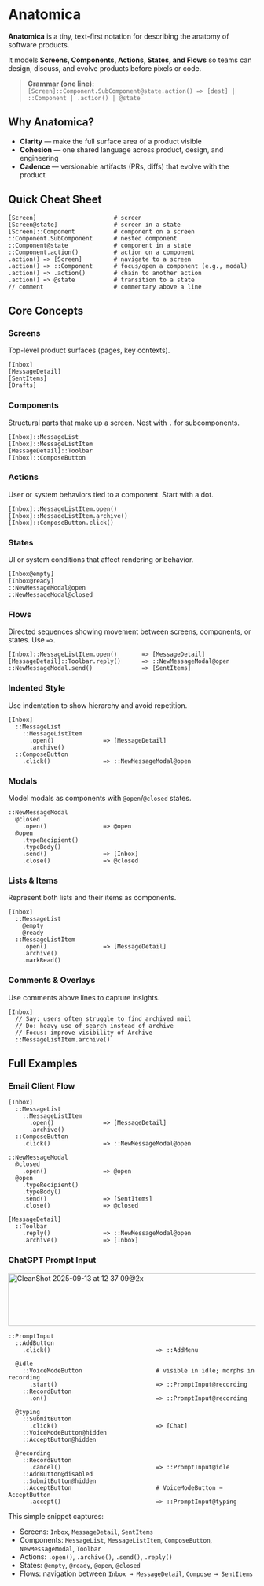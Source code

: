 # Anatomica

**Anatomica** is a tiny, text-first notation for describing the anatomy of software products.

It models **Screens, Components, Actions, States, and Flows** so teams can design, discuss, and evolve products before pixels or code.

> **Grammar (one line):**  
> `[Screen]::Component.SubComponent@state.action() => [dest] | ::Component | .action() | @state`

## Why Anatomica?

- **Clarity** — make the full surface area of a product visible  
- **Cohesion** — one shared language across product, design, and engineering  
- **Cadence** — versionable artifacts (PRs, diffs) that evolve with the product

## Quick Cheat Sheet

```
[Screen]                      # screen
[Screen@state]                # screen in a state
[Screen]::Component           # component on a screen
::Component.SubComponent      # nested component
::Component@state             # component in a state
::Component.action()          # action on a component
.action() => [Screen]         # navigate to a screen
.action() => ::Component      # focus/open a component (e.g., modal)
.action() => .action()        # chain to another action
.action() => @state           # transition to a state
// comment                    # commentary above a line
```

## Core Concepts

### Screens

Top-level product surfaces (pages, key contexts).

```
[Inbox]
[MessageDetail]
[SentItems]
[Drafts]
```

### Components

Structural parts that make up a screen. Nest with `.` for subcomponents.

```
[Inbox]::MessageList
[Inbox]::MessageListItem
[MessageDetail]::Toolbar
[Inbox]::ComposeButton
```

### Actions

User or system behaviors tied to a component. Start with a dot.

```
[Inbox]::MessageListItem.open()
[Inbox]::MessageListItem.archive()
[Inbox]::ComposeButton.click()
```

### States

UI or system conditions that affect rendering or behavior.

```
[Inbox@empty]
[Inbox@ready]
::NewMessageModal@open
::NewMessageModal@closed
```

### Flows

Directed sequences showing movement between screens, components, or states. Use `=>`.

```
[Inbox]::MessageListItem.open()       => [MessageDetail]
[MessageDetail]::Toolbar.reply()      => ::NewMessageModal@open
::NewMessageModal.send()              => [SentItems]
```

### Indented Style

Use indentation to show hierarchy and avoid repetition.

```
[Inbox]
  ::MessageList
    ::MessageListItem
      .open()              => [MessageDetail]
      .archive()
  ::ComposeButton
    .click()               => ::NewMessageModal@open
```

### Modals

Model modals as components with `@open`/`@closed` states.

```
::NewMessageModal
  @closed
    .open()                => @open
  @open
    .typeRecipient()
    .typeBody()
    .send()                => [Inbox]
    .close()               => @closed
```

### Lists & Items

Represent both lists and their items as components.

```
[Inbox]
  ::MessageList
    @empty
    @ready
  ::MessageListItem
    .open()                => [MessageDetail]
    .archive()
    .markRead()
```

### Comments & Overlays

Use comments above lines to capture insights.

```
[Inbox]
  // Say: users often struggle to find archived mail
  // Do: heavy use of search instead of archive
  // Focus: improve visibility of Archive
  ::MessageListItem.archive()
```

## Full Examples

### Email Client Flow

```
[Inbox]
  ::MessageList
    ::MessageListItem
      .open()              => [MessageDetail]
      .archive()
  ::ComposeButton
    .click()               => ::NewMessageModal@open

::NewMessageModal
  @closed
    .open()                => @open
  @open
    .typeRecipient()
    .typeBody()
    .send()                => [SentItems]
    .close()               => @closed

[MessageDetail]
  ::Toolbar
    .reply()               => ::NewMessageModal@open
    .archive()             => [Inbox]
```

### ChatGPT Prompt Input

<img width="819" height="107" alt="CleanShot 2025-09-13 at 12 37 09@2x" src="https://github.com/user-attachments/assets/aeafc507-9f4c-49de-89d7-afe4dabbaaa1" />

```
::PromptInput
  ::AddButton
    .click()                              => ::AddMenu

  @idle
    ::VoiceModeButton                     # visible in idle; morphs in recording
      .start()                            => ::PromptInput@recording
    ::RecordButton
      .on()                               => ::PromptInput@recording

  @typing
    ::SubmitButton
      .click()                            => [Chat]
    ::VoiceModeButton@hidden
    ::AcceptButton@hidden

  @recording
    ::RecordButton
      .cancel()                           => ::PromptInput@idle
    ::AddButton@disabled
    ::SubmitButton@hidden
    ::AcceptButton                        # VoiceModeButton → AcceptButton
      .accept()                           => ::PromptInput@typing
```

This simple snippet captures:

- Screens: `Inbox`, `MessageDetail`, `SentItems`
- Components: `MessageList`, `MessageListItem`, `ComposeButton`, `NewMessageModal`, `Toolbar`
- Actions: `.open()`, `.archive()`, `.send()`, `.reply()`
- States: `@empty`, `@ready`, `@open`, `@closed`
- Flows: navigation between `Inbox → MessageDetail`, `Compose → SentItems`
